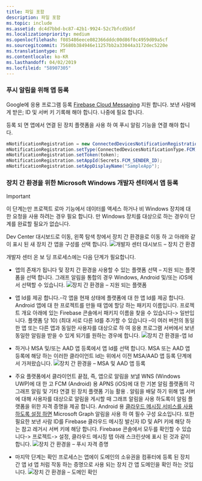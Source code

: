 ```yaml
---
title: 파일 포함
description: 파일 포함
ms.topic: include
ms.assetid: dc4d7bbd-bc87-42b1-9924-52c7bfcd5b5f
ms.localizationpriority: medium
ms.openlocfilehash: f085486eece082366dddc00d86f0c4959d09a5cf
ms.sourcegitcommit: 75680b384946e11257bb2a33044a3172dec5220e
ms.translationtype: MT
ms.contentlocale: ko-KR
ms.lasthandoff: 04/02/2019
ms.locfileid: "58907305"
---
```

### <a name="register-your-app-for-push-notifications"></a>푸시 알림을 위해 앱 등록

Google에 응용 프로그램 등록 [Firebase Cloud Messaging](https://firebase.google.com/docs/cloud-messaging/android/client) 지원 합니다. 보낸 사람에 게 받은; ID 및 서버 키 기록해 해야 합니다. 나중에 필요 합니다.

등록 되 면 앱에서 연결 된 장치 플랫폼을 사용 하 여 푸시 알림 기능을 연결 해야 합니다.

```Java
mNotificationRegistration = new ConnectedDevicesNotificationRegistration();
mNotificationRegistration.setType(ConnectedDevicesNotificationType.FCM);
mNotificationRegistration.setToken(token);
mNotificationRegistration.setAppId(Secrets.FCM_SENDER_ID);
mNotificationRegistration.setAppDisplayName("SampleApp");
```

### <a name="register-your-app-in-microsoft-windows-dev-center-for-cross-device-experiences"></a>장치 간 환경을 위한 Microsoft Windows 개발자 센터에서 앱 등록

> [!IMPORTANT]
> 이 단계는만 프로젝트 로마 기능에서 데이터를 액세스 하거나 비 Windows 장치에 대 한 요청을 사용 하려는 경우 필요 합니다. 만 Windows 장치를 대상으로 하는 경우이 단계를 완료할 필요가 없습니다.

Dev Center 대시보드로 이동, 왼쪽 탐색 창에서 장치 간 환경을로 이동 하 고 아래와 같이 표시 된 새 장치 간 앱을 구성를 선택 합니다.
![개발자 센터 대시보드 – 장치 간 환경](../../notifications/media/dev_center_portal/dev_center_portal_1_overview.png)

개발자 센터 온 보 딩 프로세스에는 다음 단계가 필요합니다.
* 앱의 존재가 됩니다 및 장치 간 환경을 사용할 수 있는 플랫폼 선택 – 지원 되는 플랫폼을 선택 합니다. 그래프 알림을 통합의 경우 Windows, Android 및/또는 iOS에서 선택할 수 있습니다.
![장치 간 환경을 – 지원 되는 플랫폼](../../notifications/media/dev_center_portal/dev_center_portal_2_supported_platforms.png)

* 앱 Id를 제공 합니다.-각 앱을 현재 상태에 플랫폼에 대 한 앱 Id를 제공 합니다. Android 앱에 대 한 프로젝트를 만들 때 앱에 할당 하는 패키지 이름입니다. 프로젝트 개요 아래에 있는 Firebase 콘솔에서 패키지 이름을 찾을 수 있습니다-> 일반입니다. 플랫폼 당 10) (최대 서로 다른 Id를 추가할 수 있습니다 –이 여러 버전의 동일한 앱 또는 다른 앱과 동일한 사용자를 대상으로 하 여 응용 프로그램 서버에서 보낸 동일한 알림을 받을 수 있게 되기를 원하는 경우에 합니다. 
![장치 간 환경을-앱 Id](../../notifications/media/dev_center_portal/dev_center_portal_3_app_ids.png)

* 하거나 MSA 및/또는 AAD 앱 등록에서 앱 Id를 선택 합니다. MSA 또는 AAD 앱 등록에 해당 하는 이러한 클라이언트 Id는 위에서 이전 MSA/AAD 앱 등록 단계에서 가져왔습니다. 
![장치 간 환경을 – MSA 및 AAD 앱 등록](../../notifications/media/dev_center_portal/dev_center_portal_4_msa_aad_connections.png)

* 주요 플랫폼에서 클라이언트 끝점, 즉, 앱으로 알림을 보낼 WNS (Windows UWP)에 대 한 고 FCM (Android) 용 APNS (iOS)에 대 한 기본 알림 플랫폼의 각 그래프 알림 및 기타 연결 된 장치 플랫폼 기능 활용 . 알림을 배달 하기 위해 앱 서버에 대해 사용자를 대상으로 알림을 게시할 때 그래프 알림을 사용 하도록이 알림 플랫폼을 위한 자격 증명을 제공 합니다. Android 용 [클라우드 메시징 서비스를 사용 하도록 설정 하면](https://firebase.google.com/docs/cloud-messaging/android/client) Microsoft Graph 알림을 사용 하 여 필수 구성 요소입니다. 또한 필요한 보낸 사람 ID를 Firebase 클라우드 메시징 발신자 ID 및 API 키에 해당 하는 참고 레거시 서버 키에 해당 합니다. Firebase 콘솔에서 모두를 확인할 수 있습니다-> 프로젝트-> 설정, 클라우드 메시징 탭 아래 스크린샷에 표시 된 것과 같이 합니다.
![장치 간 환경을 – 푸시 자격 증명](../../notifications/media/dev_center_portal/dev_center_portal_5_push_credentials.png)

* 마지막 단계는 확인 프로세스는 앱에이 도메인의 소유권을 컴퓨터에 등록 된 장치 간 앱 id 앱 처럼 작동 하는 증명으로 사용 되는 장치 간 앱 도메인을 확인 하는 것입니다.
![장치 간 환경을 – 도메인 확인](../../notifications/media/dev_center_portal/dev_center_portal_6_domain_verification.png)
